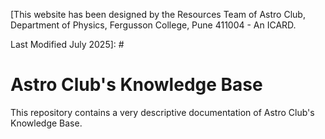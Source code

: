 [This website has been designed by the Resources Team of Astro Club, Department of Physics, Fergusson College, Pune 411004 - An ICARD. 

Last Modified July 2025]: #

# Astro Club's Knowledge Base

This repository contains a very descriptive documentation of Astro Club's Knowledge Base.
